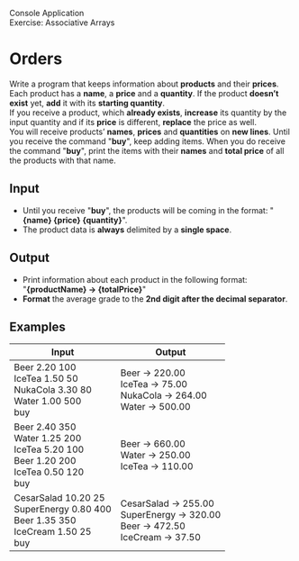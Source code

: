 Console Application<br/>
Exercise: Associative Arrays<br/>

# Orders
Write a program that keeps information about __products__ and their __prices__. Each product has a __name__, a __price__ and a __quantity__. If the product __doesn’t exist__ yet, __add__ it with its __starting quantity__.<br/>
If you receive a product, which __already exists__, __increase__ its quantity by the input quantity and if its __price__ is different, __replace__ the price as well.<br/>
You will receive products’ __names__, __prices__ and __quantities__ on __new lines__. Until you receive the command "__buy__", keep adding items. When you do receive the command "__buy__", print the items with their __names__ and __total price__ of all the products with that name. 
## Input
* Until you receive "__buy__", the products will be coming in the format: "__{name} {price} {quantity}__".
* The product data is __always__ delimited by a __single space__.
## Output
* Print information about each product in the following format:<br/> 
"__{productName} -> {totalPrice}__"
* __Format__ the average grade to the __2nd digit after the decimal separator__.
## Examples
Input|Output
-----|------
Beer 2.20 100<br/>IceTea 1.50 50<br/>NukaCola 3.30 80<br/>Water 1.00 500<br/>buy|Beer -> 220.00<br/>IceTea -> 75.00<br/>NukaCola -> 264.00<br/>Water -> 500.00
Beer 2.40 350<br/>Water 1.25 200<br/>IceTea 5.20 100<br/>Beer 1.20 200<br/>IceTea 0.50 120<br/>buy|Beer -> 660.00<br/>Water -> 250.00<br/>IceTea -> 110.00
CesarSalad 10.20 25<br/>SuperEnergy 0.80 400<br/>Beer 1.35 350<br/>IceCream 1.50 25<br/>buy|CesarSalad -> 255.00<br/>SuperEnergy -> 320.00<br/>Beer -> 472.50<br/>IceCream -> 37.50
